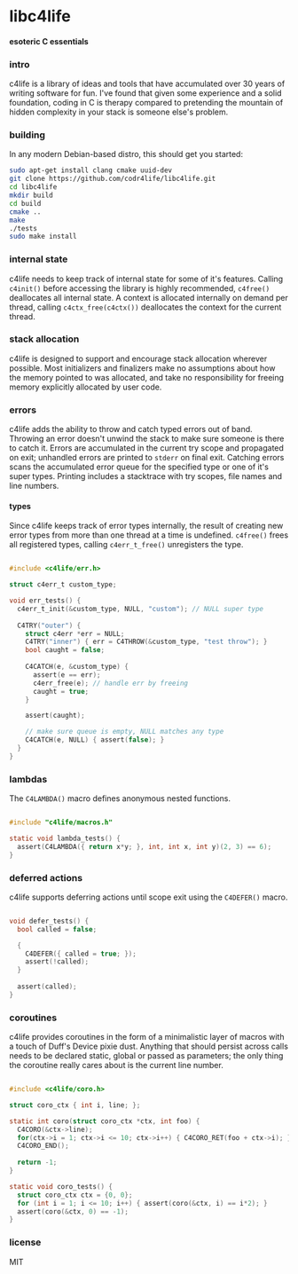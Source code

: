 # libc4life
#### esoteric C essentials

### intro
c4life is a library of ideas and tools that have accumulated over 30 years of writing software for fun. I've found that given some experience and a solid foundation, coding in C is therapy compared to pretending the mountain of hidden complexity in your stack is someone else's problem.

### building
In any modern Debian-based distro, this should get you started:

```bash
sudo apt-get install clang cmake uuid-dev
git clone https://github.com/codr4life/libc4life.git
cd libc4life
mkdir build
cd build
cmake ..
make
./tests
sudo make install
```

### internal state
c4life needs to keep track of internal state for some of it's features. Calling ```c4init()``` before accessing the library is highly recommended, ```c4free()``` deallocates all internal state. A context is allocated internally on demand per thread, calling ```c4ctx_free(c4ctx())``` deallocates the context for the current thread.

### stack allocation
c4life is designed to support and encourage stack allocation wherever possible. Most initializers and finalizers make no assumptions about how the memory pointed to was allocated, and take no responsibility for freeing memory explicitly allocated by user code.

### errors
c4life adds the ability to throw and catch typed errors out of band. Throwing an error doesn't unwind the stack to make sure someone is there to catch it. Errors are accumulated in the current try scope and propagated on exit; unhandled errors are printed to ```stderr``` on final exit. Catching errors scans the accumulated error queue for the specified type or one of it's super types. Printing includes a stacktrace with try scopes, file names and line numbers.

#### types
Since c4life keeps track of error types internally, the result of creating new error types from more than one thread at a time is undefined. ```c4free()``` frees all registered types, calling ```c4err_t_free()``` unregisters the type.

```C

#include <c4life/err.h>

struct c4err_t custom_type;

void err_tests() {
  c4err_t_init(&custom_type, NULL, "custom"); // NULL super type
  
  C4TRY("outer") {
    struct c4err *err = NULL;
    C4TRY("inner") { err = C4THROW(&custom_type, "test throw"); }
    bool caught = false;
    
    C4CATCH(e, &custom_type) {
      assert(e == err);
      c4err_free(e); // handle err by freeing
      caught = true;
    }

    assert(caught);

    // make sure queue is empty, NULL matches any type
    C4CATCH(e, NULL) { assert(false); }    
  }
}

```

### lambdas
The ```C4LAMBDA()``` macro defines anonymous nested functions.

```C

#include "c4life/macros.h"

static void lambda_tests() {
  assert(C4LAMBDA({ return x*y; }, int, int x, int y)(2, 3) == 6);
}

```

### deferred actions
c4life supports deferring actions until scope exit using the ```C4DEFER()``` macro.

```C

void defer_tests() {
  bool called = false;

  {
    C4DEFER({ called = true; });
    assert(!called);
  }
  
  assert(called);
}

```

### coroutines
c4life provides coroutines in the form of a minimalistic layer of macros with a touch of Duff's Device pixie dust. Anything that should persist across calls needs to be declared static, global or passed as parameters; the only thing the coroutine really cares about is the current line number.

```C

#include <c4life/coro.h>

struct coro_ctx { int i, line; };

static int coro(struct coro_ctx *ctx, int foo) {
  C4CORO(&ctx->line);
  for(ctx->i = 1; ctx->i <= 10; ctx->i++) { C4CORO_RET(foo + ctx->i); }
  C4CORO_END();
  
  return -1;
}

static void coro_tests() {
  struct coro_ctx ctx = {0, 0};
  for (int i = 1; i <= 10; i++) { assert(coro(&ctx, i) == i*2); }
  assert(coro(&ctx, 0) == -1);
}

```

### license
MIT